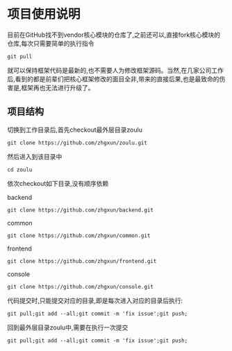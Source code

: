 项目使用说明
===============================

目前在GitHub找不到vendor核心模块的仓库了,之前还可以,直接fork核心模块的仓库,每次只需要简单的执行指令
```
git pull
```
就可以保持框架代码是最新的,也不需要人为修改框架源码。当然,在几家公司工作后,看到的都是前辈们把核心框架修改的面目全非,带来的直接后果,也是最致命的伤害是,框架再也无法进行升级了。

项目结构
-------------------
切换到工作目录后,首先checkout最外层目录zoulu
```
git clone https://github.com/zhgxun/zoulu.git
```
然后进入到该目录中
```
cd zoulu
```
依次checkout如下目录,没有顺序依赖

backend
```
git clone https://github.com/zhgxun/backend.git
```

common
```
git clone https://github.com/zhgxun/common.git
```

frontend
```
git clone https://github.com/zhgxun/frontend.git
```

console
```
git clone https://github.com/zhgxun/console.git
```

代码提交时,只能提交对应的目录,即是每次进入对应的目录后执行:
```
git pull;git add --all;git commit -m 'fix issue';git push;
```

回到最外层目录zoulu中,需要在执行一次提交
```
git pull;git add --all;git commit -m 'fix issue';git push;
```